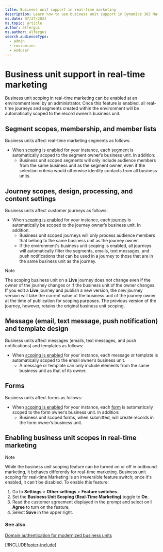 ```yaml
---
title: Business unit support in real-time marketing
description: Learn how to use business unit support in Dynamics 365 Marketing.
ms.date: 07/27/2023
ms.topic: article
author: alfergus
ms.author: alfergus
search.audienceType: 
  - admin
  - customizer
  - enduser
---
```


# Business unit support in real-time marketing

Business unit scoping in real-time marketing can be enabled at an environment level by an administrator. Once this feature is enabled, all real-time journeys and segments created within the environment will be automatically scoped to the record owner’s business unit.

## Segment scopes, membership, and member lists

Business units affect real-time marketing segments as follows:

- When [scoping is enabled](real-time-marketing-business-units.md#enabling-business-unit-scopes-in-real-time-marketing) for your instance, each [segment](real-time-marketing-build-segments.md) is automatically scoped to the segment owner’s business unit. In addition:
    - Business unit scoped segments will only include audience members from the same business unit as the segment owner, even if the selection criteria would otherwise identify contacts from all business units.

## Journey scopes, design, processing, and content settings

Business units affect customer journeys as follows:
- When [scoping is enabled](real-time-marketing-business-units.md#enabling-business-unit-scopes-in-real-time-marketing) for your instance, each [journey](real-time-marketing-trigger-based-journey.md) is automatically be scoped to the journey owner’s business unit. In addition:
    - Business unit scoped journeys will only process audience members that belong to the same business unit as the journey owner.
    - If the environment's business unit scoping is enabled, all journeys will automatically filter the segments, emails, text messages, and push notifications that can be used in a journey to those that are in the same business unit as the journey.

> [!NOTE]
> The scoping business unit on a **Live** journey does not change even if the owner of the journey changes or if the business unit of the owner changes. If you edit a **Live** journey and publish a new version, the *new* journey version will take the current value of the business unit of the journey owner at the time of publication for scoping purposes. The previous version of the journey, however, retains the original business unit scoping.

## Message (email, text message, push notification) and template design

Business units affect messages (emails, text messages, and push notifications) and templates as follows:
- When [scoping is enabled](real-time-marketing-business-units.md#enabling-business-unit-scopes-in-real-time-marketing) for your instance, each message or template is automatically scoped to the email owner’s business unit.
    - A message or template can only include elements from the same business unit as that of its owner.

## Forms

Business units affect forms as follows:
- When [scoping is enabled](real-time-marketing-business-units.md#enabling-business-unit-scopes-in-real-time-marketing) for your instance, each [form](real-time-marketing-form-overview.md) is automatically scoped to the form owner’s business unit. In addition:
    - Business unit scoped forms, when submitted, will create records in the form owner’s business unit.

## Enabling business unit scopes in real-time marketing

> [!NOTE]
> While the business unit scoping feature can be turned on or off in outbound marketing, it behaves differently for real-time marketing. Business unit scoping for real-time Marketing is an irreversible feature switch; once it's enabled, it can't be disabled. To enable this feature:

1. Go to **Settings** > **Other settings** > **Feature switches**.
1. Set the **Business Unit Scoping (Real-Time Marketing)** toggle to **On**.
1. Read the customer agreement displayed in the prompt and select on **I Agree** to turn on the feature.
1. Select **Save** in the upper right.

### See also

[Domain authentication for modernized business units](domain-authentication.md#domain-authentication-for-modernized-business-units)

[!INCLUDE[footer-include](../includes/footer-banner.md)]